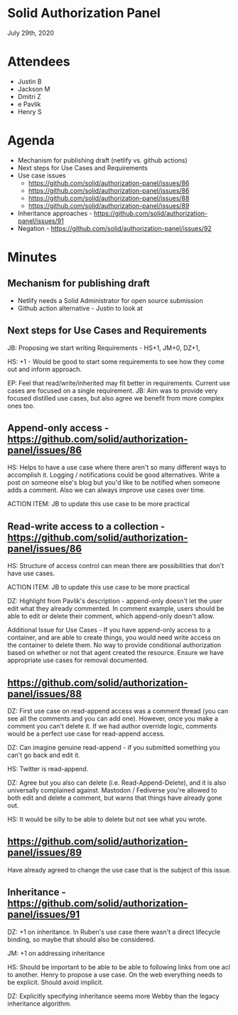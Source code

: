 # Solid Authorization Panel
July 29th, 2020

# Attendees

- Justin B
- Jackson M
- Dmitri Z
- e Pavlik
- Henry S

# Agenda

- Mechanism for publishing draft (netlify vs. github actions)
- Next steps for Use Cases and Requirements
- Use case issues
    - https://github.com/solid/authorization-panel/issues/86
    - https://github.com/solid/authorization-panel/issues/86
    - https://github.com/solid/authorization-panel/issues/88
    - https://github.com/solid/authorization-panel/issues/89
- Inheritance approaches - https://github.com/solid/authorization-panel/issues/91
- Negation - https://github.com/solid/authorization-panel/issues/92

# Minutes

## Mechanism for publishing draft

- Netlify needs a Solid Administrator for open source submission
- Github action alternative - Justin to look at

## Next steps for Use Cases and Requirements

JB: Proposing we start writing Requirements - HS+1, JM+0, DZ+1, 

HS: +1 - Would be good to start some requirements to see how they come out and inform approach.

EP: Feel that read/write/inherited may fit better in requirements. Current use cases are focused on a single requirement.
    JB: Aim was to provide very focused distilled use cases, but also agree we benefit from more complex ones too.
    
## Append-only access - https://github.com/solid/authorization-panel/issues/86

HS: Helps to have a use case where there aren't so many different ways to accomplish it. Logging / notifications could be good alternatives. Write a post on someone else's blog but you'd like to be notified when someone adds a comment. Also we can always improve use cases over time.

ACTION ITEM: JB to update this use case to be more practical

## Read-write access to a collection - https://github.com/solid/authorization-panel/issues/86

HS: Structure of access control can mean there are possibilities that don't have use cases.

ACTION ITEM: JB to update this use case to be more practical

DZ: Highlight from Pavlik's description - append-only doesn't let the user edit what they already commented. In comment example, users should be able to edit or delete their comment, which append-only doesn't allow. 

Additional Issue for Use Cases - If you have append-only access to a container, and are able to create things, you would need write access on the container to delete them. No way to provide conditional authorization based on whether or not that agent created the resource. Ensure we have appropriate use cases for removal documented.

## https://github.com/solid/authorization-panel/issues/88

DZ: First use case on read-append access was a comment thread (you can see all the comments and you can add one). However, once you make a comment you can't delete it. If we had author override logic, comments would be a perfect use case for read-append access.

DZ: Can imagine genuine read-append - if you submitted something you can't go back and edit it.

HS: Twitter is read-append.

DZ: Agree but you also can delete (i.e. Read-Append-Delete), and it is also universally complained against. Mastodon / Fediverse you're allowed to both edit and delete a comment, but warns that things have already gone out.

HS: It would be silly to be able to delete but not see what you wrote.

## https://github.com/solid/authorization-panel/issues/89

Have already agreed to change the use case that is the subject of this issue.

## Inheritance - https://github.com/solid/authorization-panel/issues/91

DZ: +1 on inheritance. In Ruben's use case there wasn't a direct lifecycle binding, so maybe that should also be considered.

JM: +1 on addressing inheritance

HS: Should be important to be able to be able to following links from one acl to another. Henry to propose a use case. On the web everything needs to be explicit. Should avoid implicit.

DZ: Explicitly specifying inheritance seems more Webby than the legacy inheritance algorithm.
